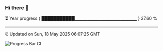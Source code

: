 ### Hi there 👋

⏳ Year progress { ███████████▁▁▁▁▁▁▁▁▁▁▁▁▁▁▁▁▁▁▁ } 37.60 %

---

⏰ Updated on Sun, 18 May 2025 06:07:25 GMT

![Progress Bar CI](https://github.com/liununu/liununu/workflows/Progress%20Bar%20CI/badge.svg)
